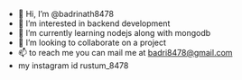 - 👋 Hi, I’m @badrinath8478
- 👀 I’m interested in backend development
- 🌱 I’m currently learning nodejs along with mongodb
- 💞️ I’m looking to collaborate on a project
- 📫 to reach me you can mail me at badri8478@gmail.com
- my instagram id rustum_8478
<!---
badrinath8478/badrinath8478 is a ✨ special ✨ repository because its `README.md` (this file) appears on your GitHub profile.
You can click the Preview link to take a look at your changes.
--->
